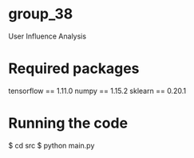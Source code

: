 # group_38
User Influence Analysis
# Required packages
tensorflow == 1.11.0
numpy == 1.15.2
sklearn == 0.20.1
# Running the code
$ cd src
$ python main.py
